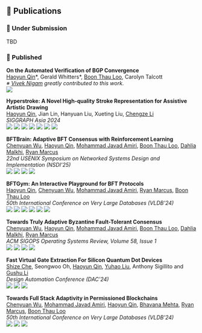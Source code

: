 ## 📝 Publications


### 📸 Under Submission

TBD

### 🔎 Published

**On the Automated Verification of BGP Convergence**<br>
<ins>Haoyun Qin</ins>\*, Gerald Whitters\*, [Boon Thau Loo](https://boonloo.cis.upenn.edu/), Carolyn Talcott<br>
*※ [Vivek Nigam](https://nigam.info/) greatly contributed to this work.*<br>
[![](https://img.shields.io/badge/PPDP-2025-blue?style=)](https://ppdp25.github.io/site/cfp/)

**Hyperstroke: A Novel High-quality Stroke Representation for Assistive Artistic Drawing**<br>
<ins>Haoyun Qin</ins>, Jian Lin, Hanyuan Liu, Xueting Liu, [Chengze Li](https://moeka.me)<br>
*SIGGRAPH Asia 2024*<br>
[![](https://img.shields.io/badge/SIGGRAPH%20Asia-2024-blue?style=)](https://asia.siggraph.org/2024/)
[![](https://img.shields.io/badge/arxiv-2408.09348-b31b1b?logo=arxiv&logoColor=red)](https://arxiv.org/abs/2408.09348)
[![](https://img.shields.io/badge/digital%20library-black?logo=acm&logoColor=ffffff)](https://dl.acm.org/doi/10.1145/3681758.3697985)
[![](https://img.shields.io/badge/Paper%20(dl)-b30b00?style=&logo=googledocs&logoColor=ffffff)](/files/papers/hyperstroke-dl.pdf)
[![](https://img.shields.io/badge/Supplementary-b30b00?style=&logo=googledocs&logoColor=ffffff)](/files/papers/hyperstroke-sup.pdf)
[![](https://img.shields.io/badge/Paper%20(arxiv)-b30b00?style=&logo=googledocs&logoColor=ffffff)](/files/papers/hyperstroke-arxiv.pdf)
[![](https://img.shields.io/badge/Slides-FBBC04?style=&logo=googleslides&logoColor=ffffff)](/files/papers/hyperstroke-slide.pdf)

**BFTBrain: Adaptive BFT Consensus with Reinforcement Learning**<br>
[Chenyuan Wu](https://chenyuanwu.com/), <ins>Haoyun Qin</ins>, [Mohammad Javad Amiri](https://www3.cs.stonybrook.edu/~amiri/), [Boon Thau Loo](https://boonloo.cis.upenn.edu/), [Dahlia Malkhi](https://malkhi.com/), [Ryan Marcus](https://rmarcus.info/blog/)<br>
*22nd USENIX Symposium on Networked Systems Design and Implementation (NSDI'25)*<br>
[![](https://img.shields.io/badge/NSDI-2025-blue?style=)](https://www.usenix.org/conference/nsdi25)
[![](https://img.shields.io/badge/arxiv-2408.06432-b31b1b?logo=arxiv&logoColor=red)](https://arxiv.org/abs/2408.06432)
[![](https://img.shields.io/badge/Paper-b30b00?style=&logo=googledocs&logoColor=ffffff)](/files/papers/bftbrain.pdf)
[![](https://img.shields.io/badge/Code-black?style=&logo=github&logoColor=ffffff)](https://github.com/JeffersonQin/BFTBrain)

**BFTGym: An Interactive Playground for BFT Protocols**<br>
<ins>Haoyun Qin</ins>, [Chenyuan Wu](https://chenyuanwu.com/), [Mohammad Javad Amiri](https://www3.cs.stonybrook.edu/~amiri/), [Ryan Marcus](https://rmarcus.info/blog/), [Boon Thau Loo](https://boonloo.cis.upenn.edu/)<br>
*50th International Conference on Very Large Databases (VLDB'24)*<br>
[![](https://img.shields.io/badge/VLDB-2024-blue?style=)](https://vldb.org/2024/)
[![](https://img.shields.io/badge/digital%20library-black?logo=acm&logoColor=ffffff)](https://dl.acm.org/doi/10.14778/3685800.3685850)
[![](https://img.shields.io/badge/Paper-b30b00?style=&logo=googledocs&logoColor=ffffff)](/files/papers/bftgym.pdf)
[![](https://img.shields.io/badge/Code-black?style=&logo=github&logoColor=ffffff)](https://github.com/JeffersonQin/BFTGym)
[![](https://img.shields.io/badge/Poster-yellow?style=&logo=googledocs&logoColor=ffffff)](/files/papers/bftgym-poster.pdf)
[![](https://img.shields.io/badge/Demo%20Video-ff0000?style=&logo=youtube&logoColor=ffffff)](https://youtu.be/o5LaGXNiyCo)

**Towards Truly Adaptive Byzantine Fault-Tolerant Consensus**<br>
[Chenyuan Wu](https://chenyuanwu.com/), <ins>Haoyun Qin</ins>, [Mohammad Javad Amiri](https://www3.cs.stonybrook.edu/~amiri/), [Boon Thau Loo](https://boonloo.cis.upenn.edu/), [Dahlia Malkhi](https://malkhi.com/), [Ryan Marcus](https://rmarcus.info/blog/)<br>
*ACM SIGOPS Operating Systems Review, Volume 58, Issue 1*<br>
[![](https://img.shields.io/badge/OSR-2024-blue?style=)](https://www.sigops.org/publications/)
[![](https://img.shields.io/badge/digital%20library-black?logo=acm&logoColor=ffffff)](https://dl.acm.org/doi/10.1145/3689051.3689055)
[![](https://img.shields.io/badge/Paper-b30b00?style=&logo=googledocs&logoColor=ffffff)](/files/papers/bftbrain-osr.pdf)
[![](https://img.shields.io/badge/Code-black?style=&logo=github&logoColor=ffffff)](https://github.com/JeffersonQin/BFTBrain)

**Fast Virtual Gate Extraction For Silicon Quantum Dot Devices**<br>
[Shize Che](https://shizeche.github.io/), Seongwoo Oh, <ins>Haoyun Qin</ins>, [Yuhao Liu](https://acasta-yhliu.github.io/), Anthony Sigillito and [Gushu Li](https://sites.google.com/view/gushuli)<br>
*Design Automation Conference (DAC'24)*<br>
[![](https://img.shields.io/badge/DAC-2024-blue?style=)](https://www.dac.com/)
[![](https://img.shields.io/badge/arxiv-2409.15181-b31b1b?logo=arxiv&logoColor=red)](https://arxiv.org/abs/2409.15181v1)
[![](https://img.shields.io/badge/Paper-b30b00?style=&logo=googledocs&logoColor=ffffff)](/files/papers/fast-quantum-extraction-arxiv.pdf)

**Towards Full Stack Adaptivity in Permissioned Blockchains**<br>
[Chenyuan Wu](https://chenyuanwu.com/), [Mohammad Javad Amiri](https://www3.cs.stonybrook.edu/~amiri/), <ins>Haoyun Qin</ins>, [Bhavana Mehta](https://www.linkedin.com/in/bmehta5/), [Ryan Marcus](https://rmarcus.info/blog/), [Boon Thau Loo](https://boonloo.cis.upenn.edu/)<br>
*50th International Conference on Very Large Databases (VLDB'24)*<br>
[![](https://img.shields.io/badge/VLDB-2024-blue?style=)](https://vldb.org/2024/)
[![](https://img.shields.io/badge/digital%20library-black?logo=acm&logoColor=ffffff)](https://dl.acm.org/doi/10.14778/3641204.3641216)
[![](https://img.shields.io/badge/Paper-b30b00?style=&logo=googledocs&logoColor=ffffff)](/files/papers/fab.pdf)
